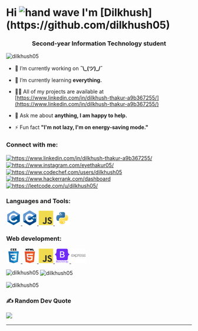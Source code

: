 <h1 align="left">Hi <img src="https://raw.githubusercontent.com/MartinHeinz/MartinHeinz/master/wave.gif" alt="hand wave"
        width="30" /> I'm [Dilkhush](https://github.com/dilkhush05)</h1>
<h3 align="center">Second-year Information Technology student</h3>

<p align="left"> <img src="https://komarev.com/ghpvc/?username=dilkhush05&label=Profile%20views&color=0e75b6&style=flat"
        alt="dilkhush05" /> </p>

- 🔭 I’m currently working on **¯\\\_(ツ)\_/¯**

- 🌱 I’m currently learning ****everything.****

- 👨‍💻 All of my projects are available at
[https://www.linkedin.com/in/dilkhush-thakur-a9b367255/](https://www.linkedin.com/in/dilkhush-thakur-a9b367255/)

- 💬 Ask me about ****anything, I am happy to help.****


- ⚡ Fun fact **"I'm not lazy, I'm on energy-saving mode."**

<h3 align="left">Connect with me:</h3>
<p align="left">
    <a href="https://linkedin.com/in/https://www.linkedin.com/in/dilkhush-thakur-a9b367255/" target="blank"><img
            align="center"
            src="https://raw.githubusercontent.com/rahuldkjain/github-profile-readme-generator/master/src/images/icons/Social/linked-in-alt.svg"
            alt="https://www.linkedin.com/in/dilkhush-thakur-a9b367255/" height="30" width="40" /></a>
    <a href="https://instagram.com/https://www.instagram.com/eyethakur05/" target="blank"><img align="center"
            src="https://raw.githubusercontent.com/rahuldkjain/github-profile-readme-generator/master/src/images/icons/Social/instagram.svg"
            alt="https://www.instagram.com/eyethakur05/" height="30" width="40" /></a>
    <a href="https://www.codechef.com/users/https://www.codechef.com/users/dilkhush05" target="blank"><img
            align="center" src="https://cdn.jsdelivr.net/npm/simple-icons@3.1.0/icons/codechef.svg"
            alt="https://www.codechef.com/users/dilkhush05" height="30" width="40" /></a>
    <a href="https://www.hackerrank.com/https://www.hackerrank.com/dashboard" target="blank"><img align="center"
            src="https://raw.githubusercontent.com/rahuldkjain/github-profile-readme-generator/master/src/images/icons/Social/hackerrank.svg"
            alt="https://www.hackerrank.com/dashboard" height="30" width="40" /></a>
    <a href="https://www.leetcode.com/https://leetcode.com/u/dilkhush05/" target="blank"><img align="center"
            src="https://raw.githubusercontent.com/rahuldkjain/github-profile-readme-generator/master/src/images/icons/Social/leet-code.svg"
            alt="https://leetcode.com/u/dilkhush05/" height="30" width="40" /></a>
</p>

<h3 align="left">Languages and Tools:</h3>
<p align="left"> <a href="https://www.cprogramming.com/" target="_blank" rel="noreferrer"> <img
            src="https://raw.githubusercontent.com/devicons/devicon/master/icons/c/c-original.svg" alt="c" width="40"
            height="40" /> </a> <a href="https://www.w3schools.com/cpp/" target="_blank" rel="noreferrer"> <img
            src="https://raw.githubusercontent.com/devicons/devicon/master/icons/cplusplus/cplusplus-original.svg"
            alt="cplusplus" width="40" height="40" /> </a> <a
        href="https://developer.mozilla.org/en-US/docs/Web/JavaScript" target="_blank" rel="noreferrer"> <img
            src="https://raw.githubusercontent.com/devicons/devicon/master/icons/javascript/javascript-original.svg"
            alt="javascript" width="40" height="40" /> </a> <a href="https://www.python.org" target="_blank"
        rel="noreferrer"> <img
            src="https://raw.githubusercontent.com/devicons/devicon/master/icons/python/python-original.svg"
            alt="python" width="40" height="40" /> </a> </p>


<h3 align="left">Web development:</h3>
<p align="left"> </a> <a href="https://www.w3schools.com/css/" target="_blank" rel="noreferrer"> <img
            src="https://raw.githubusercontent.com/devicons/devicon/master/icons/css3/css3-original-wordmark.svg"
            alt="css3" width="40" height="40" /> </a>
    <a href="https://www.w3.org/html/" target="_blank" rel="noreferrer"> <img
            src="https://raw.githubusercontent.com/devicons/devicon/master/icons/html5/html5-original-wordmark.svg"
            alt="html5" width="40" height="40" /> </a> <a href="https://developer.mozilla.org/en-US/docs/Web/JavaScript"
        target="_blank" rel="noreferrer"> <img
            src="https://raw.githubusercontent.com/devicons/devicon/master/icons/javascript/javascript-original.svg"
            alt="javascript" width="40" height="40" />
        <a href="https://getbootstrap.com" target="_blank" rel="noreferrer"> <img
                src="https://raw.githubusercontent.com/devicons/devicon/master/icons/bootstrap/bootstrap-plain-wordmark.svg"
                alt="bootstrap" width="40" height="40" /> </a> </a> <a href="https://expressjs.com" target="_blank"
        rel="noreferrer">
        <img src="https://raw.githubusercontent.com/devicons/devicon/master/icons/express/express-original-wordmark.svg"
            alt="express" width="40" height="40" /> </a>


<p><img align="left"
        src="https://github-readme-stats.vercel.app/api/top-langs?username=dilkhush05&show_icons=true&locale=en&layout=compact"
        alt="dilkhush05" /></p>

<p>&nbsp;<img align="center"
        src="https://github-readme-stats.vercel.app/api?username=dilkhush05&show_icons=true&locale=en"
        alt="dilkhush05" /></p>

<p><img align="center" src="https://github-readme-streak-stats.herokuapp.com/?user=dilkhush05&" alt="dilkhush05" /></p>

### ✍️ Random Dev Quote
![](https://quotes-github-readme.vercel.app/api?type=horizontal&theme=radical)


------------
